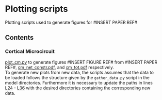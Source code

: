# Plotting scripts

Plotting scripts used to generate figures for #INSERT PAPER REF#

## Contents

### Cortical Microcircuit

[plot_cm.py](plot_cm.py) to generate figures #INSERT FIGURE REF# from #INSERT PAPER REF#, [cm_net_constr.pdf](cm_net_constr.pdf), and [cm_tot.pdf](cm_tot.pdf) respectively.
<br>
To generate new plots from new data, the scripts assumes that the data to be loaded follows the structure given by the ```gather_data.py``` script in the model directories.
Furthermore it is necessary to update the paths in lines [L24](plot_cm.py#L24) - [L36](plot_cm.py#L36) with the desired directories containing the corresponding new data.
